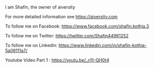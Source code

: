 I am Shafin, the owner of aiversity


For more detailed information see https://aiversity.com 


To follow me on Facebook: https://www.facebook.com/shafin.kothia.3

To follow me on Twitter: https://twitter.com/Shafin44961252

To follow me on Linkedin: https://www.linkedin.com/in/shafin-kothia-5a09111a7/


Youtube Video Part 1 : https://youtu.be/_ri1I-QH0t4 
